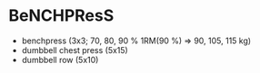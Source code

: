 # BeNCHPResS
* benchpress (3x3; 70, 80, 90 % 1RM(90 %) => 90, 105, 115 kg)
* dumbbell chest press (5x15)
* dumbbell row (5x10)
